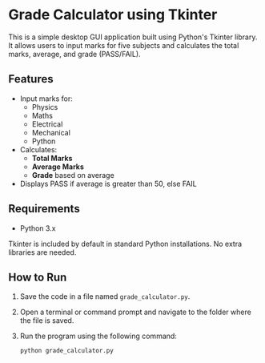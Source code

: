# Grade Calculator using Tkinter

This is a simple desktop GUI application built using Python's Tkinter library. It allows users to input marks for five subjects and calculates the total marks, average, and grade (PASS/FAIL).

## Features

- Input marks for:
  - Physics
  - Maths
  - Electrical
  - Mechanical
  - Python
- Calculates:
  - **Total Marks**
  - **Average Marks**
  - **Grade** based on average
- Displays PASS if average is greater than 50, else FAIL

## Requirements

- Python 3.x

Tkinter is included by default in standard Python installations. No extra libraries are needed.

## How to Run

1. Save the code in a file named `grade_calculator.py`.

2. Open a terminal or command prompt and navigate to the folder where the file is saved.

3. Run the program using the following command:

   ```bash
   python grade_calculator.py

